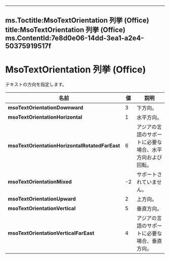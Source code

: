 

---
ms.Toctitle:MsoTextOrientation 列挙 (Office)
title:MsoTextOrientation 列挙 (Office)
ms.ContentId:7e8d0e06-14dd-3ea1-a2e4-50375919517f
---
# MsoTextOrientation 列挙 (Office)




テキストの方向を指定します。

|**名前**|**値**|**説明**|
|---|---|---|
|**msoTextOrientationDownward**|3|下方向。|
|**msoTextOrientationHorizontal**|1|水平方向。|
|**msoTextOrientationHorizontalRotatedFarEast**|6|アジアの言語のサポートに必要な場合、水平方向および回転。|
|**msoTextOrientationMixed**|-2|サポートされていません。|
|**msoTextOrientationUpward**|2|上方向。|
|**msoTextOrientationVertical**|5|垂直方向。|
|**msoTextOrientationVerticalFarEast**|4|アジアの言語のサポートに必要な場合、垂直方向。|




